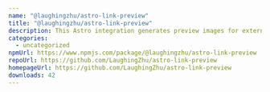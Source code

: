```yaml
---
name: "@laughingzhu/astro-link-preview"
title: "@laughingzhu/astro-link-preview"
description: This Astro integration generates preview images for external links.
categories:
  - uncategorized
npmUrl: https://www.npmjs.com/package/@laughingzhu/astro-link-preview
repoUrl: https://github.com/LaughingZhu/astro-link-preview
homepageUrl: https://github.com/LaughingZhu/astro-link-preview
downloads: 42
---
```


